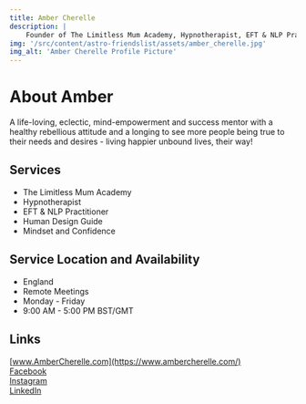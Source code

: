 ```yaml
---
title: Amber Cherelle
description: |
    Founder of The Limitless Mum Academy, Hypnotherapist, EFT & NLP Practitioner, Human Design Guide, Mindset and Confidence
img: '/src/content/astro-friendslist/assets/amber_cherelle.jpg'
img_alt: 'Amber Cherelle Profile Picture'
---
```


# About Amber
A life-loving, eclectic, mind-empowerment and success mentor with a healthy rebellious attitude and a longing to see more people being true to their needs and desires - living happier unbound lives, their way!

## Services
* The Limitless Mum Academy
* Hypnotherapist
* EFT & NLP Practitioner
* Human Design Guide
* Mindset and Confidence

## Service Location and Availability
* England
* Remote Meetings
* Monday - Friday
* 9:00 AM - 5:00 PM BST/GMT

## Links
[www.AmberCherelle.com](https://www.ambercherelle.com/)  
[Facebook](https://www.facebook.com/ambah.moore/)  
[Instagram](https://www.instagram.com/ambercherelle/)  
[LinkedIn](https://www.linkedin.com/in/ambercherelle/)  


